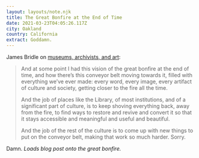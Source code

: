```yaml
---
layout: layouts/note.njk
title: The Great Bonfire at the End of Time
date: 2021-03-23T04:05:26.117Z
city: Oakland
country: California
extract: Goddamn.
---
```


James Bridle on [museums, archivists, and art](http://booktwo.org/notebook/the-great-bonfire-at-the-end-of-time/):

> And at some point I had this vision of the great bonfire at the end of time, and how there’s this conveyor belt moving towards it, filled with everything we’ve ever made: every word, every image, every artifact of culture and society, getting closer to the fire all the time.
>
> And the job of places like the Library, of most institutions, and of a significant part of culture, is to keep shoving everything back, away from the fire, to find ways to restore and revive and convert it so that it stays accessible and meaningful and useful and beautiful.
>
> And the job of the rest of the culture is to come up with new things to put on the conveyor belt, making that work so much harder. Sorry.

Damn. _Loads blog post onto the great bonfire._
